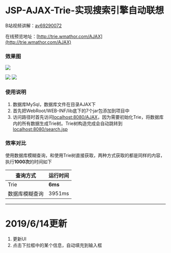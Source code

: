 # JSP-AJAX-Trie-实现搜索引擎自动联想
B站视频讲解：[av69290072](https://www.bilibili.com/video/av69290072)

在线预览地址：[http://trie.wmathor.com/AJAX](http://trie.wmathor.com/AJAX)
### 效果图

![](https://s2.ax1x.com/2019/01/23/kAUDET.gif)

![](https://img.shields.io/badge/JDK-1.6-brightgreen.svg) ![](https://img.shields.io/badge/MyEclipse-10-blue.svg)

### 使用说明

1. 数据库MySql，数据库文件在目录AJAX下
2. 首先把WebRoot/WEB-INF/lib底下的7个jar包添加到项目中
3. 访问路径时首先访问[localhost:8080/AJAX]()，因为需要初始化Trie，将数据库内的所有数据生成Trie树。Trie树构造完成会自动跳转到[localhost:8080/search.jsp]()

### 效率对比

使用数据库模糊查询，和使用Trie树直接获取，两种方式获取的都是同样的内容，执行**1000次**的时间如下

| 查询方式       | 运行时间 |
| -------------- | -------- |
| Trie           | **6ms**  |
| 数据库模糊查询 | 3951ms   |



----

# 2019/6/14更新

1. 更新UI
2. 点击下拉框中的某个信息，自动填充到输入框
